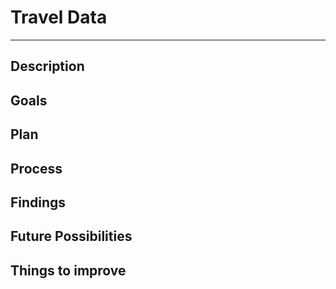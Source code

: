 # Travel Data
---

## Description

## Goals

## Plan

## Process

## Findings

## Future Possibilities

## Things to improve
